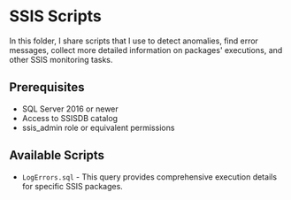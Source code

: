 # SSIS Scripts

In this folder, I share scripts that I use to detect anomalies, find error messages, collect more detailed information on packages' executions, and other SSIS monitoring tasks.

## Prerequisites

- SQL Server 2016 or newer
- Access to SSISDB catalog
- ssis_admin role or equivalent permissions

## Available Scripts

- `LogErrors.sql` - This query provides comprehensive execution details for specific SSIS packages.

